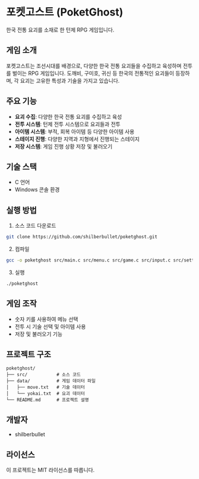 # 포켓고스트 (PoketGhost)

한국 전통 요괴를 소재로 한 턴제 RPG 게임입니다.

## 게임 소개

포켓고스트는 조선시대를 배경으로, 다양한 한국 전통 요괴들을 수집하고 육성하며 전투를 벌이는 RPG 게임입니다. 도깨비, 구미호, 귀신 등 한국의 전통적인 요괴들이 등장하며, 각 요괴는 고유한 특성과 기술을 가지고 있습니다.

## 주요 기능

- **요괴 수집**: 다양한 한국 전통 요괴를 수집하고 육성
- **전투 시스템**: 턴제 전투 시스템으로 요괴들과 전투
- **아이템 시스템**: 부적, 회복 아이템 등 다양한 아이템 사용
- **스테이지 진행**: 다양한 지역과 지형에서 진행되는 스테이지
- **저장 시스템**: 게임 진행 상황 저장 및 불러오기

## 기술 스택

- C 언어
- Windows 콘솔 환경

## 실행 방법

1. 소스 코드 다운로드
```bash
git clone https://github.com/shilberbullet/poketghost.git
```

2. 컴파일
```bash
gcc -o poketghost src/main.c src/menu.c src/game.c src/input.c src/settings.c src/text.c src/stage.c src/yokai.c src/move.c src/battle.c src/party.c src/savefile.c src/item.c -Wall -Wextra
```

3. 실행
```bash
./poketghost
```

## 게임 조작

- 숫자 키를 사용하여 메뉴 선택
- 전투 시 기술 선택 및 아이템 사용
- 저장 및 불러오기 기능

## 프로젝트 구조

```
poketghost/
├── src/           # 소스 코드
├── data/          # 게임 데이터 파일
│   ├── move.txt   # 기술 데이터
│   └── yokai.txt  # 요괴 데이터
└── README.md      # 프로젝트 설명
```

## 개발자

- shilberbullet

## 라이선스

이 프로젝트는 MIT 라이선스를 따릅니다. 